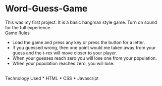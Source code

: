 # Word-Guess-Game

This was my first project. It is a basic hangman style game. Turn on sound for the full experience.
<br>
Game Rules
*	Load the game and press any key or press the button for a letter. 
*	If you guessed wrong, then one point would me taken away from your guess and the t-rex will move closer to your player. 
*	When your guesses reach zero you will lose one from your population. 
*	When your population reaches zero, you will lose.
<br>
Technology Used  
* HTML
* CSS
* Javascript
